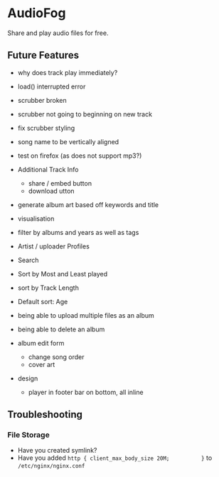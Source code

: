 # AudioFog

Share and play audio files for free.

## Future Features

- why does track play immediately?
- load() interrupted error
- scrubber broken

- scrubber not going to beginning on new track
- fix scrubber styling
- song name to be vertically aligned
- test on firefox (as does not support mp3?)

- Additional Track Info
  - share / embed button
  - download utton
- generate album art based off keywords and title
- visualisation
- filter by albums and years as well as tags
- Artist / uploader Profiles
- Search
- Sort by Most and Least played
- sort by Track Length
- Default sort: Age
- being able to upload multiple files as an album
- being able to delete an album
- album edit form
  - change song order
  - cover art

- design
  - player in footer bar on bottom, all inline


## Troubleshooting

### File Storage
- Have you created symlink?
- Have you added `http {
      client_max_body_size 20M;         
}` to `/etc/nginx/nginx.conf`
